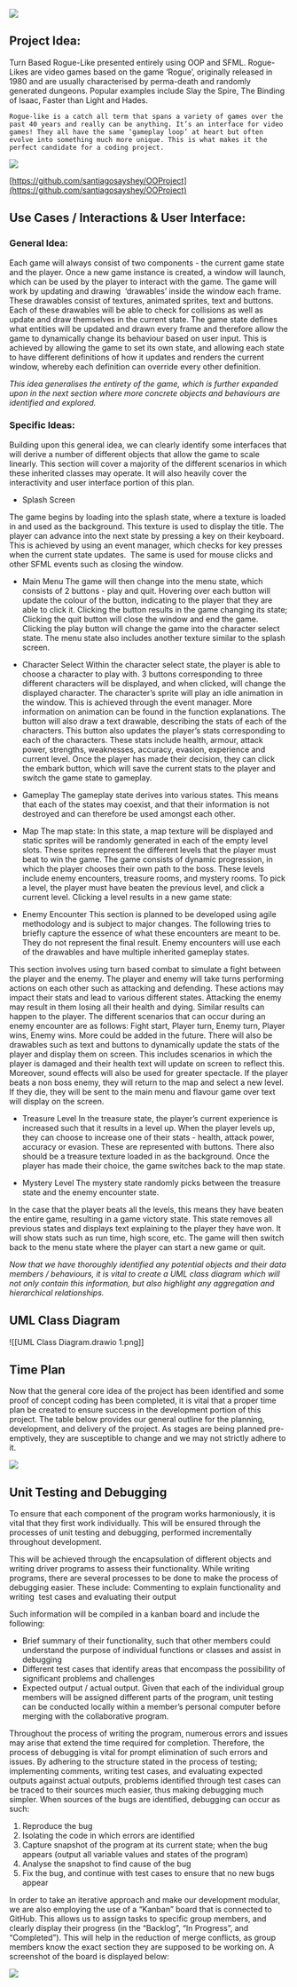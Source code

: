 ![](https://lh6.googleusercontent.com/JdUM4yrCDunUIrcJlOlBCVMFXGs4aKI_iiTUaSH5LVmnmLrxEsqr-UalWf1ZSI9PxC7dpc3UE7ZHWdblHwvHoao7ts7d5TlyGUZpf_E0o4ncQRdRfhPS6rItaZvpreaRb-9iCTwPg7oCu540SARXThI)

## Project Idea:

Turn Based Rogue-Like presented entirely using OOP and SFML. Rogue-Likes are video games based on the game ‘Rogue’, originally released in 1980 and are usually characterised by perma-death and randomly generated dungeons. Popular examples include Slay the Spire, The Binding of Isaac, Faster than Light and Hades. 

```
Rogue-like is a catch all term that spans a variety of games over the past 40 years and really can be anything. It’s an interface for video games! They all have the same ‘gameplay loop’ at heart but often evolve into something much more unique. This is what makes it the perfect candidate for a coding project.
```

![](https://lh4.googleusercontent.com/dLKNWOIgrecnC-m2gX2ob7C_kL3sRN8G6YY0vuPPYKglX-BiODk5EJLDqFYDTqzEa0SBnUb2bRWEnuz2aPS85o81r6eAmtC-aMQuTLhIYTYNRfrCjEEZLcMmNv40qR39urUnlIqDrPg9_vBpfgmi6uw)

[https://github.com/santiagosayshey/OOProject](https://github.com/santiagosayshey/OOProject)

## Use Cases / Interactions & User Interface:

### General Idea: 

Each game will always consist of two components - the current game state and the player. Once a new game instance is created, a window will launch, which can be used by the player to interact with the game. The game will work by updating and drawing  ‘drawables’ inside the window each frame. These drawables consist of textures, animated sprites, text and buttons. Each of these drawables will be able to check for collisions as well as update and draw themselves in the current state. The game state defines what entities will be updated and drawn every frame and therefore allow the game to dynamically change its behaviour based on user input. This is achieved by allowing the game to set its own state, and allowing each state to have different definitions of how it updates and renders the current window, whereby each definition can override every other definition. 

*This idea generalises the entirety of the game, which is further expanded upon in the next section where more concrete objects and behaviours are identified and explored.* 

  

### Specific Ideas: 

Building upon this general idea, we can clearly identify some interfaces that will derive a number of different objects that allow the game to scale linearly. This section will cover a majority of the different scenarios in which these inherited classes may operate. It will also heavily cover the interactivity and user interface portion of this plan. 

- Splash Screen

The game begins by loading into the splash state, where a texture is loaded in and used as the background. This texture is used to display the title. The player can advance into the next state by pressing a key on their keyboard. This is achieved by using an event manager, which checks for key presses when the current state updates.  The same is used for mouse clicks and other SFML events such as closing the window. 

- Main Menu
The game will then change into the menu state, which consists of 2 buttons - play and quit. Hovering over each button will update the colour of the button, indicating to the player that they are able to click it. Clicking the button results in the game changing its state; Clicking the quit button will close the window and end the game. Clicking the play button will change the game into the character select state. The menu state also includes another texture similar to the splash screen. 

- Character Select
Within the character select state, the player is able to choose a character to play with. 3 buttons corresponding to three different characters will be displayed, and when clicked, will change the displayed character. The character’s sprite will play an idle animation in the window. This is achieved through the event manager. More information on animation can be found in the function explanations. The button will also draw a text drawable, describing the stats of each of the characters. This button also updates the player’s stats corresponding to each of the characters. These stats include health, armour, attack power, strengths, weaknesses, accuracy, evasion, experience and current level. Once the player has made their decision, they can click the embark button, which will save the current stats to the player and switch the game state to gameplay. 

- Gameplay
The gameplay state derives into various states. This means that each of the states may coexist, and that their information is not destroyed and can therefore be used amongst each other.

- Map
The map state: In this state, a map texture will be displayed and static sprites will be randomly generated in each of the empty level slots. These sprites represent the different levels that the player must beat to win the game. The game consists of dynamic progression, in which the player chooses their own path to the boss. These levels include enemy encounters, treasure rooms, and mystery rooms. To pick a level, the player must have beaten the previous level, and click a current level. Clicking a level results in a new game state:

- Enemy Encounter
This section is planned to be developed using agile methodology and is subject to major changes. The following tries to briefly capture the essence of what these encounters are meant to be. They do not represent the final result. Enemy encounters will use each of the drawables and have multiple inherited gameplay states. 

This section involves using turn based combat to simulate a fight between the player and the enemy. The player and enemy will take turns performing actions on each other such as attacking and defending. These actions may impact their stats and lead to various different states. Attacking the enemy may result in them losing all their health and dying. Similar results can happen to the player. The different scenarios that can occur during an enemy encounter are as follows: Fight start, Player turn, Enemy turn, Player wins, Enemy wins. More could be added in the future. There will also be drawables such as text and buttons to dynamically update the stats of the player and display them on screen. This includes scenarios in which the player is damaged and their health text will update on screen to reflect this. Moreover, sound effects will also be used for greater spectacle. If the player beats a non boss enemy, they will return to the map and select a new level. If they die, they will be sent to the main menu and flavour game over text will display on the screen. 

- Treasure Level
In the treasure state, the player’s current experience is increased such that it results in a level up. When the player levels up, they can choose to increase one of their stats - health, attack power, accuracy or evasion. These are represented with buttons. There also should be a treasure texture loaded in as the background. Once the player has made their choice, the game switches back to the map state. 

- Mystery Level
The mystery state randomly picks between the treasure state and the enemy encounter state. 

In the case that the player beats all the levels, this means they have beaten the entire game, resulting in a game victory state. This state removes all previous states and displays text explaining to the player they have won. It will show stats such as run time, high score, etc. The game will then switch back to the menu state where the player can start a new game or quit.

*Now that we have thoroughly identified any potential objects and their data members / behaviours, it is vital to create a UML class diagram which will not only contain this information, but also highlight any aggregation and hierarchical relationships.*

## UML Class Diagram

![[UML Class Diagram.drawio 1.png]]

## Time Plan

Now that the general core idea of the project has been identified and some proof of concept coding has been completed, it is vital that a proper time plan be created to ensure success in the development portion of this project. The table below provides our general outline for the planning, development, and delivery of the project. As stages are being planned pre-emptively, they are susceptible to change and we may not strictly adhere to it.

![](https://lh5.googleusercontent.com/ZBHzOv5W2jpMY7MiUNt-M86DTvmD4dx3cKcLWTapTXd4-r5ISJrdSM3G9-RTEhhQGXIq9NKqnEjz9xQb7j_zHivcWzo1haOB2330jq5nIuHmYr31w4ohR94vSCg0OMl1JUn2C4FqqOWMvv1o1ECQhBg)

## Unit Testing and Debugging

To ensure that each component of the program works harmoniously, it is vital that they first work individually. This will be ensured through the  processes of unit testing and debugging, performed incrementally throughout development. 

This will be achieved through the encapsulation of different objects and writing driver programs to assess their functionality. While writing programs, there are several processes to be done to make the process of debugging easier. These include: Commenting to explain functionality and writing  test cases and evaluating their output

Such information will be compiled in a kanban board and include the following:

- Brief summary of their functionality, such that other members could understand the purpose of individual functions or classes and assist in debugging
- Different test cases that identify areas that encompass the possibility of significant problems and challenges
- Expected output / actual output. Given that each of the individual group members will be assigned different parts of the program, unit testing can be conducted locally within a member’s personal computer before merging with the collaborative program. 

Throughout the process of writing the program, numerous errors and issues may arise that extend the time required for completion. Therefore, the process of debugging is vital for prompt elimination of such errors and issues. By adhering to the structure stated in the process of testing; implementing comments, writing test cases, and evaluating expected outputs against actual outputs, problems identified through test cases can be traced to their sources much easier, thus making debugging much simpler. When sources of the bugs are identified, debugging can occur as such:

1. Reproduce the bug
2. Isolating the code in which errors are identified
3. Capture snapshot of the program at its current state; when the bug appears (output all variable values and states of the program)
4. Analyse the snapshot to find cause of the bug
5. Fix the bug, and continue with test cases to ensure that no new bugs appear

In order to take an iterative approach and make our development modular, we are also employing the use of a “Kanban” board that is connected to GitHub. This allows us to assign tasks to specific group members, and clearly display their progress (in the “Backlog”, “In Progress”, and “Completed”). This will help in the reduction of merge conflicts, as group members know the exact section they are supposed to be working on. A screenshot of the board is displayed below:

![](https://lh5.googleusercontent.com/k9Mj5shQyJunyxvFHThs3O-LuqznD88RQNUZ9U4aI7KxMpqrZ90-cgMTmi79MaWx_exZKVZENZn08xv5-ULj072RtpgWg7qUJAJyp_Ab5Yz_wyWIl8ZmYI5HJNoBR1-yjYVIuRECj5yLQnNzO2cgLfc)
